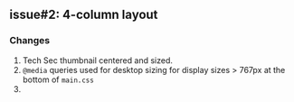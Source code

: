 ## issue#2: 4-column layout

### Changes

1. Tech Sec thumbnail centered and sized.
2. `@media` queries used for desktop sizing for display sizes > 767px at the bottom of `main.css`
3.